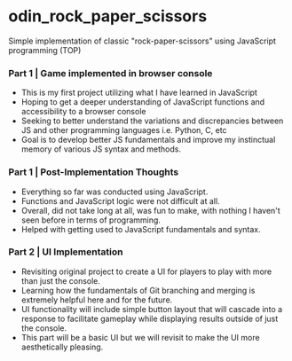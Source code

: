 # odin_rock_paper_scissors
Simple implementation of classic "rock-paper-scissors" using JavaScript programming (TOP)

### Part 1 | Game implemented in browser console

- This is my first project utilizing what I have learned in JavaScript
- Hoping to get a deeper understanding of JavaScript functions and accessibility to a browser console
- Seeking to better understand the variations and discrepancies between JS and other programming languages i.e. Python, C, etc
- Goal is to develop better JS fundamentals and improve my instinctual memory of various JS syntax and methods.

### Part 1 | Post-Implementation Thoughts

- Everything so far was conducted using JavaScript.
- Functions and JavaScript logic were not difficult at all.
- Overall, did not take long at all, was fun to make, with nothing I haven't seen before in terms of programming.
- Helped with getting used to JavaScript fundamentals and syntax.

### Part 2 | UI Implementation

- Revisiting original project to create a UI for players to play with more than just the console.
- Learning how the fundamentals of Git branching and merging is extremely helpful here and for the future.
- UI functionality will include simple button layout that will cascade into a response to facilitate gameplay while displaying results outside of just the console. 
- This part will be a basic UI but we will revisit to make the UI more aesthetically pleasing.